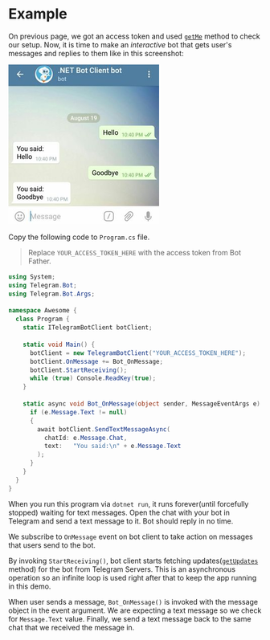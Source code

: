 # Example

On previous page, we got an access token and used [`getMe`] method to check our setup.
Now, it is time to make an _interactive_ bot that gets user's messages and replies to them like in this screenshot:

![Example Image](docs/example-01.jpg)

Copy the following code to `Program.cs` file.

> Replace `YOUR_ACCESS_TOKEN_HERE` with the access token from Bot Father.

```c#
using System;
using Telegram.Bot;
using Telegram.Bot.Args;

namespace Awesome {
  class Program {
    static ITelegramBotClient botClient;

    static void Main() {
      botClient = new TelegramBotClient("YOUR_ACCESS_TOKEN_HERE");
      botClient.OnMessage += Bot_OnMessage;
      botClient.StartReceiving();
      while (true) Console.ReadKey(true);
    }

    static async void Bot_OnMessage(object sender, MessageEventArgs e) {
      if (e.Message.Text != null)
      {
        await botClient.SendTextMessageAsync(
          chatId: e.Message.Chat,
          text:   "You said:\n" + e.Message.Text
        );
      }
    }
  }
}
```

When you run this program via `dotnet run`, it runs forever(until forcefully stopped) waiting for
text messages. Open the chat with your bot in Telegram and send a text message to it. Bot should
reply in no time.

We subscribe to `OnMessage` event on bot client to take action on messages that users send to the bot.

By invoking `StartReceiving()`, bot client starts fetching updates([`getUpdates`] method) for the bot
from Telegram Servers. This is an asynchronous operation so an infinite loop is used right after that
to keep the app running in this demo.

When user sends a message, `Bot_OnMessage()` is invoked with the message object in the event argument.
We are expecting a text message so we check for `Message.Text` value. Finally, we send a text message
back to the same chat that we received the message in.

[`getMe`]: https://core.telegram.org/bots/api#getme
[`getUpdates`]: https://core.telegram.org/bots/api#getupdates
